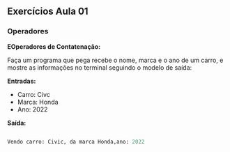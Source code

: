 
## Exercícios Aula 01 

### Operadores 
**EOperadores de Contatenação:**

Faça um programa que pega recebe o nome, marca e o ano de um carro, e mostre as informações no terminal seguindo o modelo de saída:


**Entradas:**

- Carro: Civc
- Marca: Honda
- Ano: 2022

**Saída:**
```python

Vendo carro: Civic, da marca Honda,ano: 2022

```
<!--stackedit_data:
eyJoaXN0b3J5IjpbODExMTE4MDc2LDEwNjUwNTY2NTksMTAzMz
M3OTQyOCw2NDY3MzQxMzRdfQ==
-->